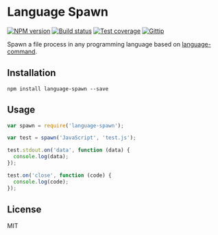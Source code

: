 # Language Spawn

[![NPM version][npm-image]][npm-url]
[![Build status][travis-image]][travis-url]
[![Test coverage][coveralls-image]][coveralls-url]
[![Gittip][gittip-image]][gittip-url]

Spawn a file process in any programming language based on [language-command](https://github.com/blakeembrey/node-language-command).

## Installation

```
npm install language-spawn --save
```

## Usage

```javascript
var spawn = require('language-spawn');

var test = spawn('JavaScript', 'test.js');

test.stdout.on('data', function (data) {
  console.log(data);
});

test.on('close', function (code) {
  console.log(code);
});
```

## License

MIT

[npm-image]: https://img.shields.io/npm/v/language-spawn.svg?style=flat
[npm-url]: https://npmjs.org/package/language-spawn
[travis-image]: https://img.shields.io/travis/blakeembrey/node-language-spawn.svg?style=flat
[travis-url]: https://travis-ci.org/blakeembrey/node-language-spawn
[coveralls-image]: https://img.shields.io/coveralls/blakeembrey/node-language-spawn.svg?style=flat
[coveralls-url]: https://coveralls.io/r/blakeembrey/node-language-spawn?branch=master
[gittip-image]: https://img.shields.io/gittip/blakeembrey.svg?style=flat
[gittip-url]: https://www.gittip.com/blakeembrey
